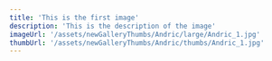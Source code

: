 ```yaml
---
title: 'This is the first image'
description: 'This is the description of the image'
imageUrl: '/assets/newGalleryThumbs/Andric/large/Andric_1.jpg'
thumbUrl: '/assets/newGalleryThumbs/Andric/thumbs/Andric_1.jpg'
---
```

